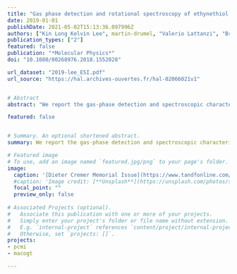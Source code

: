 ```yaml
---
title: "Gas phase detection and rotational spectroscopy of ethynethiol, HCCSH"
date: 2019-01-01
publishDate: 2021-05-02T15:13:36.097996Z
authors: ["Kin Long Kelvin Lee", martin-drumel, "Valerio Lattanzi", "Brett A. McGuire", "Paola Caselli", "Michael C. McCarthy"]
publication_types: ["2"]
featured: false
publication: "*Molecular Physics*"
doi: "10.1080/00268976.2018.1552028"

url_dataset: "2019-lee_ESI.pdf"
url_source: "https://hal.archives-ouvertes.fr/hal-02066021v1"


# Abstract
abstract: "We report the gas-phase detection and spectroscopic characterisation of ethynethiol (HCCSH), a metastable isomer of thioketene (H<sub>2</sub>C<sub>2</sub>S) using a combination of Fourier-transform microwave and submillimetre-wave spectroscopies. Several $a$-type transitions of the normal species were initially detected below 40 GHz using a supersonic expansion-electrical discharge source, and subsequent measurement of higher-frequency, $b$-type lines using double resonance provided accurate predictions in the submillimetre region. With these, searches using a millimetre-wave absorption spectrometer equipped with a radio frequency discharge source were conducted in the range 280–660 GHz, ultimately yielding nearly 100 transitions up to $^rR_0$(36) and $^rQ_0$(68). From the combined data set, all three rotational constants and centrifugal distortion terms up to the sextic order were determined to high accuracy, providing a reliable set of frequency predictions to the lower end of the THz band. Isotopic substitution has enabled both a determination of the molecular structure of HCCSH and, by inference, its formation pathway in our nozzle discharge source via the bimolecular radical-radical recombination reaction SH + C<sub>2</sub>H, which is calculated to be highly exothermic (−477 kJ/mol) using the HEAT345(Q) thermochemical scheme."

featured: false


# Summary. An optional shortened abstract.
summary: We report the gas-phase detection and spectroscopic characterisation of ethynethiol (HCCSH), a metastable isomer of thioketene (H<sub>2</sub>C<sub>2</sub>S) using a combination of Fourier-transform microwave and submillimetre-wave spectroscopies.

# Featured image
# To use, add an image named `featured.jpg/png` to your page's folder. 
image:
  caption: '[Dieter Cremer Memorial Issue](https://www.tandfonline.com/toc/tmph20/117/9-12)'
  #caption: 'Image credit: [**Unsplash**](https://unsplash.com/photos/s9CC2SKySJM)'
  focal_point: ""
  preview_only: false
  
# Associated Projects (optional).
#   Associate this publication with one or more of your projects.
#   Simply enter your project's folder or file name without extension.
#   E.g. `internal-project` references `content/project/internal-project/index.md`.
#   Otherwise, set `projects: []`.
projects:
- pcmi
- macogt

---
```


